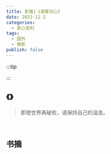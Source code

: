 ```yaml
---
title: 影推|《浪客剑心》
date: 2022-11-2
categories:
  - 良心安利
tags:
  - 国外
  - 电影
publish: false
---
```


:::tip



:::

## 《》

> 即使世界再破败，请保持自己的温良。

&emsp;

## 书摘
